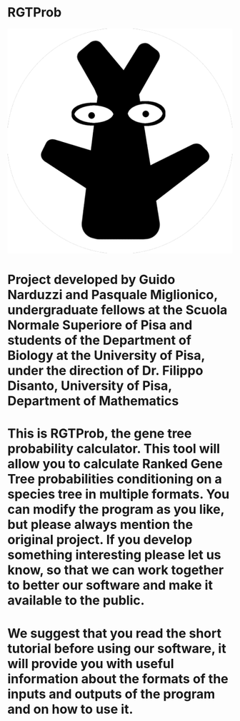 # RGTProb
![Alt text](https://github.com/PasqM/RGTProb/blob/master/RGTProb.png "RGTProb logo")
# Project developed by Guido Narduzzi and Pasquale Miglionico, undergraduate fellows at the Scuola Normale Superiore of Pisa and students of the Department of Biology at the University of Pisa, under the direction of Dr. Filippo Disanto, University of Pisa, Department of Mathematics
# This is RGTProb, the gene tree probability calculator. This tool will allow you to calculate Ranked Gene Tree probabilities conditioning on a species tree in multiple formats. You can modify the program as you like, but please always mention the original project. If you develop something interesting please let us know, so that we can work together to better our software and make it available to the public.
# We suggest that you read the short tutorial before using our software, it will provide you with useful information about the formats of the inputs and outputs of the program and on how to use it. 
